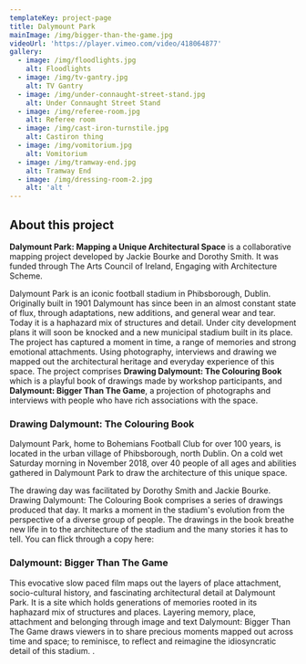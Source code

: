 ```yaml
---
templateKey: project-page
title: Dalymount Park
mainImage: /img/bigger-than-the-game.jpg
videoUrl: 'https://player.vimeo.com/video/418064877'
gallery:
  - image: /img/floodlights.jpg
    alt: Floodlights
  - image: /img/tv-gantry.jpg
    alt: TV Gantry
  - image: /img/under-connaught-street-stand.jpg
    alt: Under Connaught Street Stand
  - image: /img/referee-room.jpg
    alt: Referee room
  - image: /img/cast-iron-turnstile.jpg
    alt: Castiron thing
  - image: /img/vomitorium.jpg
    alt: Vomitorium
  - image: /img/tramway-end.jpg
    alt: Tramway End
  - image: /img/dressing-room-2.jpg
    alt: 'alt '
---
```

## About this project

**Dalymount Park: Mapping a Unique Architectural Space** is a collaborative mapping project developed by Jackie Bourke and Dorothy Smith. It was funded through The Arts Council of Ireland, Engaging with Architecture Scheme.

Dalymount Park is an iconic football stadium in Phibsborough, Dublin. Originally built in 1901 Dalymount has since been in an almost constant state of flux, through adaptations, new additions, and general wear and tear. Today it is a haphazard mix of structures and detail. Under city development plans it will soon be knocked and a new municipal stadium built in its place. The project has captured a moment in time, a range of memories and strong emotional attachments. Using photography, interviews and drawing we mapped out the architectural heritage and everyday experience of this space. The project comprises **Drawing Dalymount: The Colouring Book** which is a playful book of drawings made by workshop participants, and **Dalymount: Bigger Than The Game**, a projection of photographs and interviews with people who have rich associations with the space.

### Drawing Dalymount: The Colouring Book

Dalymount Park, home to Bohemians Football Club for over 100 years, is located in the urban village of Phibsborough, north Dublin. On a cold wet Saturday morning in November 2018, over 40 people of all ages and abilities gathered in Dalymount Park to draw the architecture of this unique space. 

The drawing day was facilitated by Dorothy Smith and Jackie Bourke. Drawing Dalymount: The Colouring Book comprises a series of drawings produced that day. It marks a moment in the stadium's evolution from the perspective of a diverse group of people.  The drawings in the book breathe new life in to the architecture of the stadium and the many stories it has to tell. You can flick through a copy here:

### Dalymount: Bigger Than The Game

This evocative slow paced film maps out the layers of place attachment, socio-cultural history, and fascinating architectural detail at Dalymount Park. It  is a site which holds generations of memories rooted in its haphazard mix of structures and places.  Layering memory, place, attachment and belonging through image and text Dalymount: Bigger Than The Game draws viewers in to share precious  moments mapped out across time and space; to reminisce, to reflect and reimagine the idiosyncratic detail of this stadium.  .